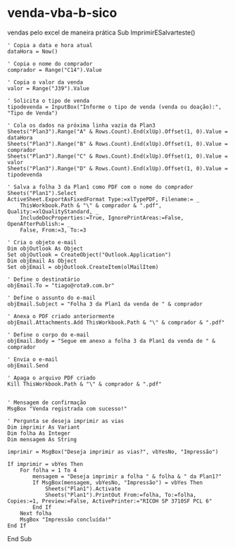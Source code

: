 # venda-vba-b-sico
vendas pelo excel de maneira prática
Sub ImprimirESalvarteste()

    ' Copia a data e hora atual
    dataHora = Now()

    ' Copia o nome do comprador
    comprador = Range("C14").Value

    ' Copia o valor da venda
    valor = Range("J39").Value

    ' Solicita o tipo de venda
    tipodevenda = InputBox("Informe o tipo de venda (venda ou doação):", "Tipo de Venda")

    ' Cola os dados na próxima linha vazia da Plan3
    Sheets("Plan3").Range("A" & Rows.Count).End(xlUp).Offset(1, 0).Value = dataHora
    Sheets("Plan3").Range("B" & Rows.Count).End(xlUp).Offset(1, 0).Value = comprador
    Sheets("Plan3").Range("C" & Rows.Count).End(xlUp).Offset(1, 0).Value = valor
    Sheets("Plan3").Range("D" & Rows.Count).End(xlUp).Offset(1, 0).Value = tipodevenda

    ' Salva a folha 3 da Plan1 como PDF com o nome do comprador
    Sheets("Plan1").Select
    ActiveSheet.ExportAsFixedFormat Type:=xlTypePDF, Filename:= _
        ThisWorkbook.Path & "\" & comprador & ".pdf", Quality:=xlQualityStandard, _
        IncludeDocProperties:=True, IgnorePrintAreas:=False, OpenAfterPublish:= _
        False, From:=3, To:=3

    ' Cria o objeto e-mail
    Dim objOutlook As Object
    Set objOutlook = CreateObject("Outlook.Application")
    Dim objEmail As Object
    Set objEmail = objOutlook.CreateItem(olMailItem)

    ' Define o destinatário
    objEmail.To = "tiago@rota9.com.br"

    ' Define o assunto do e-mail
    objEmail.Subject = "Folha 3 da Plan1 da venda de " & comprador

    ' Anexa o PDF criado anteriormente
    objEmail.Attachments.Add ThisWorkbook.Path & "\" & comprador & ".pdf"

    ' Define o corpo do e-mail
    objEmail.Body = "Segue em anexo a folha 3 da Plan1 da venda de " & comprador

    ' Envia o e-mail
    objEmail.Send

    ' Apaga o arquivo PDF criado
    Kill ThisWorkbook.Path & "\" & comprador & ".pdf"


    ' Mensagem de confirmação
    MsgBox "Venda registrada com sucesso!"
    
    ' Pergunta se deseja imprimir as vias
    Dim imprimir As Variant
    Dim folha As Integer
    Dim mensagem As String
    
    imprimir = MsgBox("Deseja imprimir as vias?", vbYesNo, "Impressão")
    
    If imprimir = vbYes Then
        For folha = 1 To 4
            mensagem = "Deseja imprimir a folha " & folha & " da Plan1?"
            If MsgBox(mensagem, vbYesNo, "Impressão") = vbYes Then
                Sheets("Plan1").Activate
                Sheets("Plan1").PrintOut From:=folha, To:=folha, Copies:=1, Preview:=False, ActivePrinter:="RICOH SP 3710SF PCL 6"
            End If
        Next folha
        MsgBox "Impressão concluída!"
    End If
End Sub
